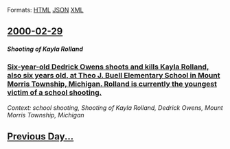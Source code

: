 
Formats: [HTML](2000/02/29/index.html)  [JSON](2000/02/29/index.json)  [XML](2000/02/29/index.xml)  

## [2000-02-29](/news/2000/02/29/index.md)

##### Shooting of Kayla Rolland
### [Six-year-old Dedrick Owens shoots and kills Kayla Rolland, also six years old, at Theo J. Buell Elementary School in Mount Morris Township, Michigan. Rolland is currently the youngest victim of a school shooting. ](/news/2000/02/29/six-year-old-dedrick-owens-shoots-and-kills-kayla-rolland-also-six-years-old-at-theo-j-buell-elementary-school-in-mount-morris-township.md)
_Context: school shooting, Shooting of Kayla Rolland, Dedrick Owens, Mount Morris Township, Michigan_

## [Previous Day...](/news/2000/02/28/index.md)

